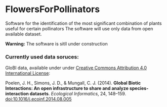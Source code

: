 # FlowersForPollinators

Software for the identification of the most significant combination of plants useful for certain pollinators
The software will use only data from open available dataset.


**Warning:**
The software is sitll under construction


### Currently used data soruces:
GloBI data, available under under [Creative Commons Attribution 4.0 International License](https://creativecommons.org/licenses/by/4.0/):

Poelen, J. H., Simons, J. D., & Mungall, C. J. (2014). **Global Biotic Interactions: An open infrastructure to share and analyze species-interaction datasets**. *Ecological Informatics*, 24, 148–159. [doi:10.1016/j.ecoinf.2014.08.005](https://doi.org/10.1016/j.ecoinf.2014.08.005)


